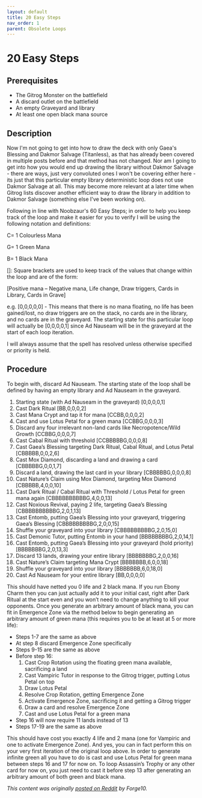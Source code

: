 ```yaml
---
layout: default
title: 20 Easy Steps
nav_order: 1
parent: Obsolete Loops
---
```


# 20 Easy Steps

## Prerequisites

* The Gitrog Monster on the battlefield
* A discard outlet on the battlefield
* An empty Graveyard and library
* At least one open black mana source

## Description

Now I'm not going to get into how to draw the deck with only Gaea's Blessing and Dakmor Salvage (Titanless), as that has already been covered in multiple posts before and that method has not changed. Nor am I going to get into how you would end up drawing the library without Dakmor Salvage - there are ways, just very convoluted ones I won't be covering either here - its just that this particular empty library deterministic loop does not use Dakmor Salvage at all. This may become more relevant at a later time when Gitrog lists discover another efficient way to draw the library in addition to Dakmor Salvage (something else I've been working on).

Following in line with Noobzaur's 60 Easy Steps; in order to help you keep track of the loop and make it easier for you to verify I will be using the following notation and definitions:

C= 1 Colourless Mana

G= 1 Green Mana

B= 1 Black Mana

[]: Square brackets are used to keep track of the values that change within the loop and are of the form:

[Positive mana – Negative mana, Life change, Draw triggers, Cards in Library, Cards in Grave]

e.g. [0,0,0,0,0] - This means that there is no mana floating, no life has been gained/lost, no draw triggers are on the stack, no cards are in the library, and no cards are in the graveyard. The starting state for this particular loop will actually be [0,0,0,0,1] since Ad Nauseam will be in the graveyard at the start of each loop iteration.

I will always assume that the spell has resolved unless otherwise specified or priority is held.

## Procedure

To begin with, discard Ad Nauseam. The starting state of the loop shall be defined by having an empty library and Ad Nauseam in the graveyard.

1. Starting state (with Ad Nauseam in the graveyard) [0,0,0,0,1]
1. Cast Dark Ritual [BB,0,0,0,2]
1. Cast Mana Crypt and tap it for mana [CCBB,0,0,0,2]
1. Cast and use Lotus Petal for a green mana [CCBBG,0,0,0,3]
1. Discard any four irrelevant non-land cards like Necropotence/Wild Growth [CCBBG,0,0,0,7]
1. Cast Cabal Ritual with threshold [CCBBBBBG,0,0,0,8]
1. Cast Gaea’s Blessing targeting Dark Ritual, Cabal Ritual, and Lotus Petal [CBBBBB,0,0,2,6]
1. Cast Mox Diamond, discarding a land and drawing a card [CBBBBBG,0,0,1,7]
1. Discard a land, drawing the last card in your library [CBBBBBG,0,0,0,8]
1. Cast Nature’s Claim using Mox Diamond, targeting Mox Diamond [CBBBBB,4,0,0,10]
1. Cast Dark Ritual / Cabal Ritual with Threshold / Lotus Petal for green mana again [CBBBBBBBBBBG,4,0,0,13]
1. Cast Noxious Revival, paying 2 life, targeting Gaea’s Blessing [CBBBBBBBBBBG,2,0,1,13]
1. Cast Entomb, putting Gaea’s Blessing into your graveyard, triggering Gaea’s Blessing [CBBBBBBBBBG,2,0,0,15]
1. Shuffle your graveyard into your library [CBBBBBBBBBG,2,0,15,0]
1. Cast Demonic Tutor, putting Entomb in your hand [BBBBBBBBG,2,0,14,1]
1. Cast Entomb, putting Gaea’s Blessing into your graveyard (hold priority) [BBBBBBBG,2,0,13,3]
1. Discard 13 lands, drawing your entire library [BBBBBBBG,2,0,0,16]
1. Cast Nature’s Claim targeting Mana Crypt [BBBBBBB,6,0,0,18]
1. Shuffle your graveyard into your library [BBBBBBB,6,0,18,0]
1. Cast Ad Nauseam for your entire library [BB,0,0,0,0]

This should have netted you 0 life and 2 black mana. If you run Ebony Charm then you can just actually add it to your initial cast, right after Dark Ritual at the start even and you won’t need to change anything to kill your opponents. Once you generate an arbitrary amount of black mana, you can fit in Emergence Zone via the method below to begin generating an arbitrary amount of green mana (this requires you to be at least at 5 or more life):
* Steps 1-7 are the same as above
* At step 8 discard Emergence Zone specifically
* Steps 9-15 are the same as above
* Before step 16:
    1. Cast Crop Rotation using the floating green mana available, sacrificing a land
    1. Cast Vampiric Tutor in response to the Gitrog trigger, putting Lotus Petal on top
    1. Draw Lotus Petal
    1. Resolve Crop Rotation, getting Emergence Zone
    1. Activate Emergence Zone, sacrificing it and getting a Gitrog trigger
    1. Draw a card and resolve Emergence Zone
    1. Cast and use Lotus Petal for a green mana
* Step 16 will now require 11 lands instead of 13
* Steps 17-19 are the same as above

This should have cost you exactly 4 life and 2 mana (one for Vampiric and one to activate Emergence Zone). And yes, you can in fact perform this on your very first iteration of the original loop above. In order to generate infinite green all you have to do is cast and use Lotus Petal for green mana between steps 16 and 17 for now on. To loop Assassin’s Trophy or any other card for now on, you just need to cast it before step 13 after generating an arbitrary amount of both green and black mana.

*This content was originally [posted on Reddit](https://old.reddit.com/r/CompetitiveEDH/comments/dbek5k/a_deterministic_gitrog_monster/) by Forge10.*
